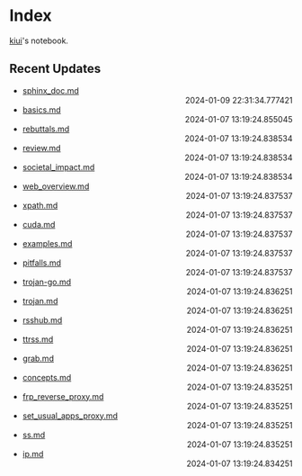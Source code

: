 
# Index

[kiui](https://kiui.moe/)'s notebook.

## Recent Updates
- [sphinx_doc.md](python\sphinx_doc/) <div style="text-align: right">2024-01-09 22:31:34.777421</div>
- [basics.md](godot\basics/) <div style="text-align: right">2024-01-07 13:19:24.855045</div>
- [rebuttals.md](writings\rebuttals/) <div style="text-align: right">2024-01-07 13:19:24.838534</div>
- [review.md](writings\review/) <div style="text-align: right">2024-01-07 13:19:24.838534</div>
- [societal_impact.md](writings\societal_impact/) <div style="text-align: right">2024-01-07 13:19:24.838534</div>
- [web_overview.md](web\web_overview/) <div style="text-align: right">2024-01-07 13:19:24.837537</div>
- [xpath.md](web\scrape\xpath/) <div style="text-align: right">2024-01-07 13:19:24.837537</div>
- [cuda.md](windows\cuda/) <div style="text-align: right">2024-01-07 13:19:24.837537</div>
- [examples.md](writings\examples/) <div style="text-align: right">2024-01-07 13:19:24.837537</div>
- [pitfalls.md](writings\pitfalls/) <div style="text-align: right">2024-01-07 13:19:24.837537</div>
- [trojan-go.md](web\proxy\trojan-go/) <div style="text-align: right">2024-01-07 13:19:24.836251</div>
- [trojan.md](web\proxy\trojan/) <div style="text-align: right">2024-01-07 13:19:24.836251</div>
- [rsshub.md](web\rss\rsshub/) <div style="text-align: right">2024-01-07 13:19:24.836251</div>
- [ttrss.md](web\rss\ttrss/) <div style="text-align: right">2024-01-07 13:19:24.836251</div>
- [grab.md](web\scrape\grab/) <div style="text-align: right">2024-01-07 13:19:24.836251</div>
- [concepts.md](web\proxy\concepts/) <div style="text-align: right">2024-01-07 13:19:24.835251</div>
- [frp_reverse_proxy.md](web\proxy\frp_reverse_proxy/) <div style="text-align: right">2024-01-07 13:19:24.835251</div>
- [set_usual_apps_proxy.md](web\proxy\set_usual_apps_proxy/) <div style="text-align: right">2024-01-07 13:19:24.835251</div>
- [ss.md](web\proxy\ss/) <div style="text-align: right">2024-01-07 13:19:24.835251</div>
- [ip.md](web\ip/) <div style="text-align: right">2024-01-07 13:19:24.834251</div>
